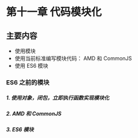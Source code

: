 # 第十一章 代码模块化

## 主要内容

- 使用模块
- 使用当前标准编写模块代码： AMD 和 CommonJS
- 使用 ES6 模块

### ES6 之前的模块

##### 1. 使用对象，闭包，立即执行函数实现模块化

##### 2. AMD 和 CommonJS

##### 3. ES6 模块
